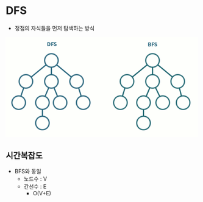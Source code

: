 # DFS

- 정점의 자식들을 먼저 탐색하는 방식

![bfs-dfs-diff.gif](bfs-dfs-diff.gif)


## 시간복잡도
- BFS와 동일 
    - 노드수 : V
    - 간선수 : E
        - O(V+E)
